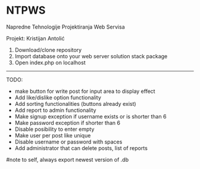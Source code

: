 # NTPWS

Napredne Tehnologije Projektiranja Web Servisa

Projekt: Kristijan Antolić

1. Download/clone repository
2. Import database onto your web server solution stack package
3. Open index.php on localhost


_______

TODO:

* make button for write post for input area to display effect
* Add like/dislike option functionality
* Add sorting functionalities (buttons already exist)
* Add report to admin functionality
* Make signup exception if username exists or is shorter than 6
* Make password exception if shorter than 6
* Disable posibility to enter empty
* Make user per post like unique
* Disable username or password with spaces
* Add administrator that can delete posts, list of reports


#note to self, always export newest version of .db 